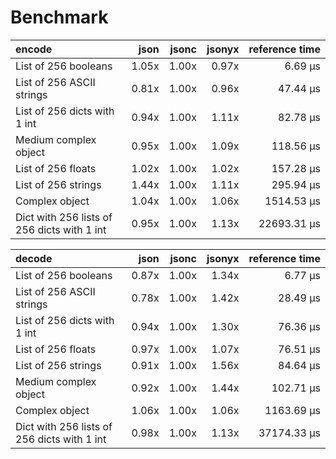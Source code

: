 # Benchmark

| encode                                      |  json | jsonc | jsonyx | reference time |
|:--------------------------------------------|------:|------:|-------:|---------------:|
| List of 256 booleans                        | 1.05x | 1.00x |  0.97x |        6.69 μs |
| List of 256 ASCII strings                   | 0.81x | 1.00x |  0.96x |       47.44 μs |
| List of 256 dicts with 1 int                | 0.94x | 1.00x |  1.11x |       82.78 μs |
| Medium complex object                       | 0.95x | 1.00x |  1.09x |      118.56 μs |
| List of 256 floats                          | 1.02x | 1.00x |  1.02x |      157.28 μs |
| List of 256 strings                         | 1.44x | 1.00x |  1.11x |      295.94 μs |
| Complex object                              | 1.04x | 1.00x |  1.06x |     1514.53 μs |
| Dict with 256 lists of 256 dicts with 1 int | 0.95x | 1.00x |  1.13x |    22693.31 μs |

| decode                                      |  json | jsonc | jsonyx | reference time |
|:--------------------------------------------|------:|------:|-------:|---------------:|
| List of 256 booleans                        | 0.87x | 1.00x |  1.34x |        6.77 μs |
| List of 256 ASCII strings                   | 0.78x | 1.00x |  1.42x |       28.49 μs |
| List of 256 dicts with 1 int                | 0.94x | 1.00x |  1.30x |       76.36 μs |
| List of 256 floats                          | 0.97x | 1.00x |  1.07x |       76.51 μs |
| List of 256 strings                         | 0.91x | 1.00x |  1.56x |       84.64 μs |
| Medium complex object                       | 0.92x | 1.00x |  1.44x |      102.71 μs |
| Complex object                              | 1.06x | 1.00x |  1.06x |     1163.69 μs |
| Dict with 256 lists of 256 dicts with 1 int | 0.98x | 1.00x |  1.13x |    37174.33 μs |
